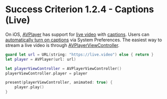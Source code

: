# Success Criterion 1.2.4 - Captions (Live)

On iOS, [AVPlayer](https://developer.apple.com/documentation/avfoundation/avplayer) has support for [live video](https://developer.apple.com/documentation/avfoundation/media_playback_and_selection/using_avfoundation_to_play_and_persist_http_live_streams) with [captions](https://developer.apple.com/documentation/avfoundation/media_playback_and_selection/adding_subtitles_and_alternative_audio_tracks). Users can [automatically turn on captions](https://support.apple.com/guide/iphone/subtitles-and-captions-iph3e2e23d1/ios) via System Preferences. The easiest way to stream a live video is through [AVPlayerViewController](https://developer.apple.com/documentation/avkit/avplayerviewcontroller).

```swift
guard let url = URL(string: "https://live.video") else { return }
let player = AVPlayer(url: url)

let playerViewController = AVPlayerViewController()
playerViewController.player = player

present(playerViewController, animated: true) {
    player.play()
}
```
